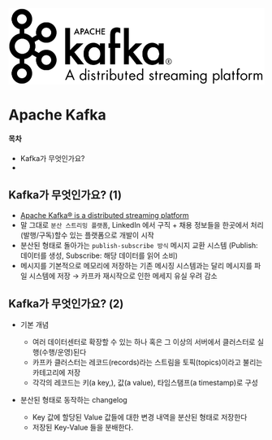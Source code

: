 ![](../images/kafka/kafka-logo.png)
# Apache Kafka

#### 목차
- Kafka가 무엇인가요?
- 

## Kafka가 무엇인가요? (1)

- [Apache Kafka® is a distributed streaming platform](https://kafka.apache.org/intro)
- 말 그대로 `분산 스트리밍 플랫폼`, LinkedIn 에서 구직 + 채용 정보들을 한곳에서 처리(발행/구독)할수 있는 플랫폼으로 개발이 시작
- 분산된 형태로 돌아가는 `publish-subscribe 방식` 메시지 교환 시스템 (Publish: 데이터를 생성, Subscribe: 해당 데이터를 읽어 소비)
- 메시지를 기본적으로 메모리에 저장하는 기존 메시징 시스템과는 달리 메시지를 파일 시스템에 저장 
  → 카프카 재시작으로 인한 메세지 유실 우려 감소

  
## Kafka가 무엇인가요? (2)

- 기본 개념
    * 여러 데이터센터로 확장할 수 있는 하나 혹은 그 이상의 서버에서 클러스터로 실행(수행/운영)된다
    * 카프카 클러스터는 레코드(records)라는 스트림을 토픽(topics)이라고 불리는 카테고리에 저장
    * 각각의 레코드는 키(a key,), 값(a value), 타임스탬프(a timestamp)로 구성

- 분산된 형태로 동작하는 changelog
    * Key 값에 할당된 Value 값들에 대한 변경 내역을 분산된 형태로 저장한다
    * 저장된 Key-Value 들을 분배한다.